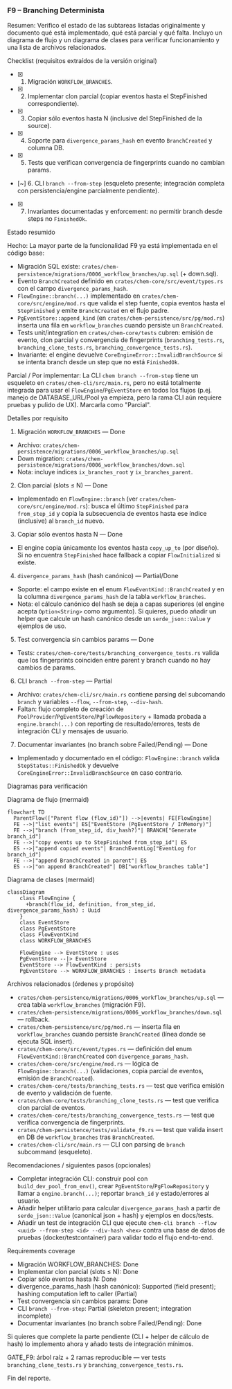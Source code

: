 ### F9 – Branching Determinista

Resumen: Verifico el estado de las subtareas listadas originalmente y documento qué está implementado, qué está parcial y qué falta. Incluyo un diagrama de flujo y un diagrama de clases para verificar funcionamiento y una lista de archivos relacionados.

Checklist (requisitos extraídos de la versión original)

- [x] 1. Migración `WORKFLOW_BRANCHES`.
- [x] 2. Implementar clon parcial (copiar eventos hasta el StepFinished correspondiente).
- [x] 3. Copiar sólo eventos hasta N (inclusive del StepFinished de la source).
- [x] 4. Soporte para `divergence_params_hash` en evento `BranchCreated` y columna DB.
- [x] 5. Tests que verifican convergencia de fingerprints cuando no cambian params.
- [~] 6. CLI `branch --from-step` (esqueleto presente; integración completa con persistencia/engine parcialmente pendiente).
- [x] 7. Invariantes documentadas y enforcement: no permitir branch desde steps no `FinishedOk`.

Estado resumido

Hecho: La mayor parte de la funcionalidad F9 ya está implementada en el código base:

- Migración SQL existe: `crates/chem-persistence/migrations/0006_workflow_branches/up.sql` (+ down.sql).
- Evento `BranchCreated` definido en `crates/chem-core/src/event/types.rs` con el campo `divergence_params_hash`.
- `FlowEngine::branch(...)` implementado en `crates/chem-core/src/engine/mod.rs` que valida el step fuente, copia eventos hasta el `StepFinished` y emite `BranchCreated` en el flujo padre.
- `PgEventStore::append_kind` (en `crates/chem-persistence/src/pg/mod.rs`) inserta una fila en `workflow_branches` cuando persiste un `BranchCreated`.
- Tests unit/integration en `crates/chem-core/tests` cubren: emisión de evento, clon parcial y convergencia de fingerprints (`branching_tests.rs`, `branching_clone_tests.rs`, `branching_convergence_tests.rs`).
- Invariante: el engine devuelve `CoreEngineError::InvalidBranchSource` si se intenta branch desde un step que no está `FinishedOk`.

Parcial / Por implementar: La CLI `chem branch --from-step` tiene un esqueleto en `crates/chem-cli/src/main.rs`, pero no está totalmente integrada para usar el `FlowEngine`/`PgEventStore` en todos los flujos (p.ej. manejo de DATABASE_URL/Pool ya empieza, pero la rama CLI aún requiere pruebas y pulido de UX). Marcarla como "Parcial".

Detalles por requisito

1. Migración `WORKFLOW_BRANCHES` — Done

- Archivo: `crates/chem-persistence/migrations/0006_workflow_branches/up.sql`
- Down migration: `crates/chem-persistence/migrations/0006_workflow_branches/down.sql`
- Nota: incluye índices `ix_branches_root` y `ix_branches_parent`.

2. Clon parcial (slots ≤ N) — Done

- Implementado en `FlowEngine::branch` (ver `crates/chem-core/src/engine/mod.rs`): busca el último `StepFinished` para `from_step_id` y copia la subsecuencia de eventos hasta ese índice (inclusive) al `branch_id` nuevo.

3. Copiar sólo eventos hasta N — Done

- El engine copia únicamente los eventos hasta `copy_up_to` (por diseño). Si no encuentra `StepFinished` hace fallback a copiar `FlowInitialized` si existe.

4. `divergence_params_hash` (hash canónico) — Partial/Done

- Soporte: el campo existe en el enum `FlowEventKind::BranchCreated` y en la columna `divergence_params_hash` de la tabla `workflow_branches`.
- Nota: el cálculo canónico del hash se deja a capas superiores (el engine acepta `Option<String>` como argumento). Si quieres, puedo añadir un helper que calcule un hash canónico desde un `serde_json::Value` y ejemplos de uso.

5. Test convergencia sin cambios params — Done

- Tests: `crates/chem-core/tests/branching_convergence_tests.rs` valida que los fingerprints coinciden entre parent y branch cuando no hay cambios de params.

6. CLI `branch --from-step` — Partial

- Archivo: `crates/chem-cli/src/main.rs` contiene parsing del subcomando `branch` y variables `--flow`, `--from-step`, `--div-hash`.
- Faltan: flujo completo de creación de `PoolProvider`/`PgEventStore`/`PgFlowRepository` + llamada probada a `engine.branch(...)` con reporting de resultado/errores, tests de integración CLI y mensajes de usuario.

7. Documentar invariantes (no branch sobre Failed/Pending) — Done

- Implementado y documentado en el código: `FlowEngine::branch` valida `StepStatus::FinishedOk` y devuelve `CoreEngineError::InvalidBranchSource` en caso contrario.

Diagramas para verificación

Diagrama de flujo (mermaid)

```mermaid
flowchart TD
  ParentFlow(["Parent flow (flow_id)"]) -->|events| FE[FlowEngine]
  FE -->|"list events"| ES["EventStore (PgEventStore / InMemory)"]
  FE -->|"branch (from_step_id, div_hash?)"| BRANCH["Generate branch_id"]
  FE -->|"copy events up to StepFinished from_step_id"| ES
  ES -->|"append copied events"| BranchEventLog["EventLog for branch_id"]
  FE -->|"append BranchCreated in parent"| ES
  ES -->|"on append BranchCreated"| DB["workflow_branches table"]
```

Diagrama de clases (mermaid)

```mermaid
classDiagram
    class FlowEngine {
      +branch(flow_id, definition, from_step_id, divergence_params_hash) : Uuid
    }
    class EventStore
    class PgEventStore
    class FlowEventKind
    class WORKFLOW_BRANCHES

    FlowEngine --> EventStore : uses
    PgEventStore --|> EventStore
    EventStore --> FlowEventKind : persists
    PgEventStore --> WORKFLOW_BRANCHES : inserts Branch metadata
```

Archivos relacionados (órdenes y propósito)

- `crates/chem-persistence/migrations/0006_workflow_branches/up.sql` — crea tabla `workflow_branches` (migración F9).
- `crates/chem-persistence/migrations/0006_workflow_branches/down.sql` — rollback.
- `crates/chem-persistence/src/pg/mod.rs` — inserta fila en `workflow_branches` cuando persiste `BranchCreated` (línea donde se ejecuta SQL insert).
- `crates/chem-core/src/event/types.rs` — definición del enum `FlowEventKind::BranchCreated` con `divergence_params_hash`.
- `crates/chem-core/src/engine/mod.rs` — lógica de `FlowEngine::branch(...)` (validaciones, copia parcial de eventos, emisión de `BranchCreated`).
- `crates/chem-core/tests/branching_tests.rs` — test que verifica emisión de evento y validación de fuente.
- `crates/chem-core/tests/branching_clone_tests.rs` — test que verifica clon parcial de eventos.
- `crates/chem-core/tests/branching_convergence_tests.rs` — test que verifica convergencia de fingerprints.
- `crates/chem-persistence/tests/validate_f9.rs` — test que valida insert en DB de `workflow_branches` tras `BranchCreated`.
- `crates/chem-cli/src/main.rs` — CLI con parsing de `branch` subcommand (esqueleto).

Recomendaciones / siguientes pasos (opcionales)

- Completar integración CLI: construir pool con `build_dev_pool_from_env()`, crear `PgEventStore`/`PgFlowRepository` y llamar a `engine.branch(...)`; reportar `branch_id` y estado/errores al usuario.
- Añadir helper utilitario para calcular `divergence_params_hash` a partir de `serde_json::Value` (canonical json + hash) y ejemplos en docs/tests.
- Añadir un test de integración CLI que ejecute `chem-cli branch --flow <uuid> --from-step <id> --div-hash <hex>` contra una base de datos de pruebas (docker/testcontainer) para validar todo el flujo end-to-end.

Requirements coverage

- Migración WORKFLOW_BRANCHES: Done
- Implementar clon parcial (slots ≤ N): Done
- Copiar sólo eventos hasta N: Done
- divergence_params_hash (hash canónico): Supported (field present); hashing computation left to caller (Partial)
- Test convergencia sin cambios params: Done
- CLI `branch --from-step`: Partial (skeleton present; integration incomplete)
- Documentar invariantes (no branch sobre Failed/Pending): Done

Si quieres que complete la parte pendiente (CLI + helper de cálculo de hash) lo implemento ahora y añado tests de integración mínimos.

GATE_F9: árbol raíz + 2 ramas reproducible — ver tests `branching_clone_tests.rs` y `branching_convergence_tests.rs`.

Fin del reporte.
